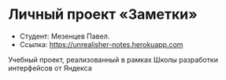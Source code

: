 # Личный проект «Заметки»

- Студент: Мезенцев Павел.
- Ссылка: https://unrealisher-notes.herokuapp.com

Учебный проект, реализованный в рамках Школы разработки интерфейсов от Яндекса
